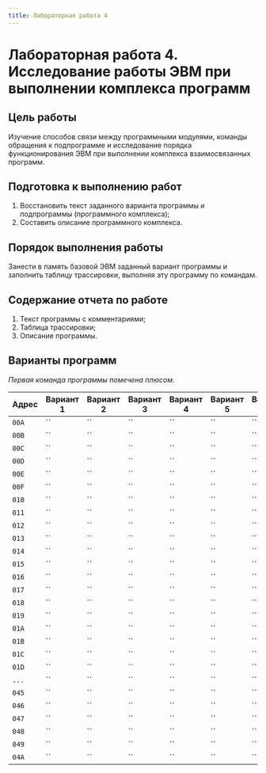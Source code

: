 ```yaml
---
title: Лабораторная работа 4
---
```


# Лабораторная работа 4. Исследование работы ЭВМ при выполнении комплекса программ

## Цель работы

Изучение способов связи между программными модулями, команды обращения к подпрограмме и исследование порядка функционирования ЭВМ при выполнении комплекса взаимосвязанных программ.

## Подготовка к выполнению работ

1. Восстановить текст заданного варианта программы и подпрограммы (программного комплекса);
2. Составить описание программного комплекса.

## Порядок выполнения работы

Занести в память базовой ЭВМ заданный вариант программы и заполнить таблицу трассировки, выполняя эту программу по командам.

## Содержание отчета по работе

1. Текст программы с комментариями;
2. Таблица трассировки;
3. Описание программы.

## Варианты программ

*Первая команда программы помечена плюсом.*

| Адрес | Вариант 1 | Вариант 2 | Вариант 3 | Вариант 4 | Вариант 5 | Вариант 6 |
|-------|-----------|-----------|-----------|-----------|-----------|-----------|
| `00A` | ``        | ``        | ``        | ``        | ``        | ``        |
| `00B` | ``        | ``        | ``        | ``        | ``        | ``        |
| `00C` | ``        | ``        | ``        | ``        | ``        | ``        |
| `00D` | ``        | ``        | ``        | ``        | ``        | ``        |
| `00E` | ``        | ``        | ``        | ``        | ``        | ``        |
| `00F` | ``        | ``        | ``        | ``        | ``        | ``        |
| `010` | ``        | ``        | ``        | ``        | ``        | ``        |
| `011` | ``        | ``        | ``        | ``        | ``        | ``        |
| `012` | ``        | ``        | ``        | ``        | ``        | ``        |
| `013` | ``        | ``        | ``        | ``        | ``        | ``        |
| `014` | ``        | ``        | ``        | ``        | ``        | ``        |
| `015` | ``        | ``        | ``        | ``        | ``        | ``        |
| `016` | ``        | ``        | ``        | ``        | ``        | ``        |
| `017` | ``        | ``        | ``        | ``        | ``        | ``        |
| `018` | ``        | ``        | ``        | ``        | ``        | ``        |
| `019` | ``        | ``        | ``        | ``        | ``        | ``        |
| `01A` | ``        | ``        | ``        | ``        | ``        | ``        |
| `01B` | ``        | ``        | ``        | ``        | ``        | ``        |
| `01C` | ``        | ``        | ``        | ``        | ``        | ``        |
| `01D` | ``        | ``        | ``        | ``        | ``        | ``        |
| `...` | ``        | ``        | ``        | ``        | ``        | ``        |
| `045` | ``        | ``        | ``        | ``        | ``        | ``        |
| `046` | ``        | ``        | ``        | ``        | ``        | ``        |
| `047` | ``        | ``        | ``        | ``        | ``        | ``        |
| `048` | ``        | ``        | ``        | ``        | ``        | ``        |
| `049` | ``        | ``        | ``        | ``        | ``        | ``        |
| `04A` | ``        | ``        | ``        | ``        | ``        | ``        |
